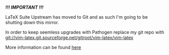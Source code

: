 ***!!! IMPORTANT !!!***

LaTeX Suite Upstream has moved to Git and as such I'm going to be shutting down
this mirror.

In order to keep seemless upgrades with Pathogen replace my git repo with
<git://vim-latex.git.sourceforge.net/gitroot/vim-latex/vim-latex>

More information can be found [here](http://sourceforge.net/scm/?type=git&group_id=52322)

